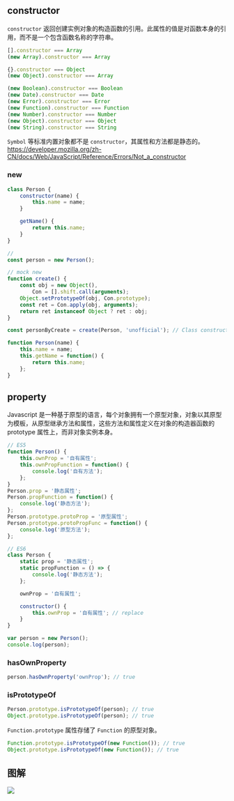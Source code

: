 ## constructor

`constructor` 返回创建实例对象的构造函数的引用。此属性的值是对函数本身的引用，而不是一个包含函数名称的字符串。

```javascript
[].constructor === Array
(new Array).constructor === Array

{}.constructor === Object
(new Object).constructor === Array

(new Boolean).constructor === Boolean
(new Date).constructor === Date
(new Error).constructor === Error
(new Function).constructor === Function
(new Number).constructor === Number
(new Object).constructor === Object
(new String).constructor === String
```

`Symbol` 等标准内置对象都不是 `constructor`，其属性和方法都是静态的。https://developer.mozilla.org/zh-CN/docs/Web/JavaScript/Reference/Errors/Not_a_constructor

### new

```javascript
class Person {
    constructor(name) {
        this.name = name;
    }

    getName() {
        return this.name;
    }
}

//
const person = new Person();

// mock new
function create() {
    const obj = new Object(),
        Con = [].shift.call(arguments);
    Object.setPrototypeOf(obj, Con.prototype);
    const ret = Con.apply(obj, arguments);
    return ret instanceof Object ? ret : obj;
}

const personByCreate = create(Person, 'unofficial'); // Class constructor Person cannot be invoked without 'new'

function Person(name) {
    this.name = name;
    this.getName = function() {
        return this.name;
    };
}
```

## property

Javascript 是一种基于原型的语言，每个对象拥有一个原型对象，对象以其原型为模板，从原型继承方法和属性，这些方法和属性定义在对象的构造器函数的 prototype 属性上，而非对象实例本身。

```javascript
// ES5
function Person() {
    this.ownProp = '自有属性';
    this.ownPropFunction = function() {
        console.log('自有方法');
    };
}
Person.prop = '静态属性';
Person.propFunction = function() {
    console.log('静态方法');
};
Person.prototype.protoProp = '原型属性';
Person.prototype.protoPropFunc = function() {
    console.log('原型方法');
};

// ES6
class Person {
    static prop = '静态属性';
    static propFunction = () => {
        console.log('静态方法');
    };

    ownProp = '自有属性';

    constructor() {
        this.ownProp = '自有属性'; // replace
    }
}

var person = new Person();
console.log(person);
```

### hasOwnProperty

```javascript
person.hasOwnProperty('ownProp'); // true
```

### isPrototypeOf

```javascript
Person.prototype.isPrototypeOf(person); // true
Object.prototype.isPrototypeOf(person); // true
```

`Function.prototype` 属性存储了 `Function` 的原型对象。

```javascript
Function.prototype.isPrototypeOf(new Function()); // true
Object.prototype.isPrototypeOf(new Function()); // true
```

## 图解

![](https://www.processon.com/view/link/5d380b8de4b0d11c890ededb)
